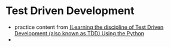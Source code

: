 # Test Driven Development
- practice content from [(Learning the discipline of Test Driven Development (also known as TDD) Using the Python](udemy.com)
- 